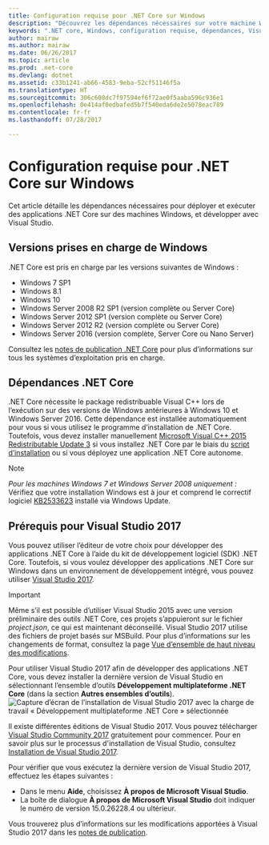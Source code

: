 ```yaml
---
title: Configuration requise pour .NET Core sur Windows
description: "Découvrez les dépendances nécessaires sur votre machine Windows pour développer et exécuter des applications .NET Core."
keywords: ".NET core, Windows, configuration requise, dépendances, Visual Studio"
author: mairaw
ms.author: mairaw
ms.date: 06/26/2017
ms.topic: article
ms.prod: .net-core
ms.devlang: dotnet
ms.assetid: c33b1241-ab66-4583-9eba-52cf51146f5a
ms.translationtype: HT
ms.sourcegitcommit: 306c608dc7f97594ef6f72ae0f5aaba596c936e1
ms.openlocfilehash: 0e414af0edbafed5b7f540eda6de2e5078eac789
ms.contentlocale: fr-fr
ms.lasthandoff: 07/28/2017

---
```


# <a name="prerequisites-for-net-core-on-windows"></a>Configuration requise pour .NET Core sur Windows

Cet article détaille les dépendances nécessaires pour déployer et exécuter des applications .NET Core sur des machines Windows, et développer avec Visual Studio.

## <a name="supported-windows-versions"></a>Versions prises en charge de Windows

.NET Core est pris en charge par les versions suivantes de Windows :

* Windows 7 SP1
* Windows 8.1
* Windows 10
* Windows Server 2008 R2 SP1 (version complète ou Server Core)
* Windows Server 2012 SP1 (version complète ou Server Core)
* Windows Server 2012 R2 (version complète ou Server Core)
* Windows Server 2016 (version complète, Server Core ou Nano Server)

Consultez les [ notes de publication .NET Core](https://github.com/dotnet/core/blob/master/release-notes/1.1/1.1.md) pour plus d’informations sur tous les systèmes d’exploitation pris en charge.

## <a name="net-core-dependencies"></a>Dépendances .NET Core

.NET Core nécessite le package redistribuable Visual C++ lors de l’exécution sur des versions de Windows antérieures à Windows 10 et Windows Server 2016. Cette dépendance est installée automatiquement pour vous si vous utilisez le programme d’installation de .NET Core. Toutefois, vous devez installer manuellement [Microsoft Visual C++ 2015 Redistributable Update 3](https://www.microsoft.com/en-us/download/details.aspx?id=52685) si vous installez .NET Core par le biais du [script d’installation](./tools/dotnet-install-script.md) ou si vous déployez une application .NET Core autonome.

> [!NOTE]
> <em>Pour les machines Windows 7 et Windows Server 2008 uniquement :</em><br>
> Vérifiez que votre installation Windows est à jour et comprend le correctif logiciel [KB2533623](https://support.microsoft.com/help/2533623) installé via Windows Update.

## <a name="prerequisites-with-visual-studio-2017"></a>Prérequis pour Visual Studio 2017

Vous pouvez utiliser l’éditeur de votre choix pour développer des applications .NET Core à l’aide du kit de développement logiciel (SDK) .NET Core. Toutefois, si vous voulez développer des applications .NET Core sur Windows dans un environnement de développement intégré, vous pouvez utiliser [Visual Studio 2017](#visual-studio-2017).

> [!IMPORTANT]
> Même s’il est possible d’utiliser Visual Studio 2015 avec une version préliminaire des outils .NET Core, ces projets s’appuieront sur le fichier *project.json*, ce qui est maintenant déconseillé. Visual Studio 2017 utilise des fichiers de projet basés sur MSBuild. Pour plus d’informations sur les changements de format, consultez la page [Vue d’ensemble de haut niveau des modifications](./tools/cli-msbuild-architecture.md).

Pour utiliser Visual Studio 2017 afin de développer des applications .NET Core, vous devez installer la dernière version de Visual Studio en sélectionnant l’ensemble d’outils **Développement multiplateforme .NET Core** (dans la section **Autres ensembles d’outils**).
![Capture d’écran de l’installation de Visual Studio 2017 avec la charge de travail « Développement multiplateforme .NET Core » sélectionnée](./media/windows-prerequisites/vs_workloads.jpg)

Il existe différentes éditions de Visual Studio 2017. Vous pouvez télécharger [Visual Studio Community 2017](https://www.visualstudio.com/downloads/) gratuitement pour commencer.  Pour en savoir plus sur le processus d'installation de Visual Studio, consultez [Installation de Visual Studio 2017](/visualstudio/install/install-visual-studio).

Pour vérifier que vous exécutez la dernière version de Visual Studio 2017, effectuez les étapes suivantes :

 * Dans le menu **Aide**, choisissez **À propos de Microsoft Visual Studio**.
 * La boîte de dialogue **À propos de Microsoft Visual Studio** doit indiquer le numéro de version 15.0.26228.4 ou ultérieur.

Vous trouverez plus d’informations sur les modifications apportées à Visual Studio 2017 dans les [notes de publication](https://www.visualstudio.com/news/releasenotes/vs2017-relnotes).

